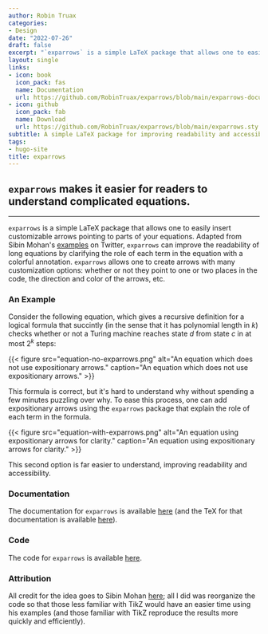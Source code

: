 ```yaml
---
author: Robin Truax
categories:
- Design
date: "2022-07-26"
draft: false
excerpt: "`exparrows` is a simple LaTeX package that allows one to easily insert customizable arrows pointing to parts of your equations. Adapted from Sibin Mohan's [examples](https://twitter.com/sibinmohan/status/1480583840858996743) on Twitter, `exparrows` can improve the readability of long equations by clarifying the role of each term in the equation with a colorful annotation."
layout: single
links:
- icon: book
  icon_pack: fas
  name: Documentation
  url: https://github.com/RobinTruax/exparrows/blob/main/exparrows-documentation.pdf
- icon: github
  icon_pack: fab
  name: Download
  url: https://github.com/RobinTruax/exparrows/blob/main/exparrows.sty
subtitle: A simple LaTeX package for improving readability and accessibility in complex math equations.
tags:
- hugo-site
title: exparrows
---
```


## `exparrows` makes it easier for readers to understand complicated equations.

---

`exparrows` is a simple LaTeX package that allows one to easily insert customizable arrows pointing to parts of your equations. Adapted from Sibin Mohan's [examples](https://twitter.com/sibinmohan/status/1480583840858996743) on Twitter, `exparrows` can improve the readability of long equations by clarifying the role of each term in the equation with a colorful annotation. `exparrows` allows one to create arrows with many customization options: whether or not they point to one or two places in the code, the direction and color of the arrows, etc. 

### An Example

Consider the following equation, which gives a recursive definition for a logical formula that succintly (in the sense that it has polynomial length in *k*) checks whether or not a Turing machine reaches state *d* from state *c* in at most 2<sup>*k*</sup> steps: 

{{< figure src="equation-no-exparrows.png" alt="An equation which does not use expositionary arrows." caption="An equation which does not use expositionary arrows." >}}

This formula is correct, but it's hard to understand why without spending a few minutes puzzling over why. To ease this process, one can add expositionary arrows using the `exparrows` package that explain the role of each term in the formula.

{{< figure src="equation-with-exparrows.png" alt="An equation using expositionary arrows for clarity." caption="An equation using expositionary arrows for clarity." >}}

This second option is far easier to understand, improving readability and accessibility.

### Documentation

The documentation for `exparrows` is available [here](https://github.com/RobinTruax/exparrows/blob/main/exparrows-documentation.pdf) (and the TeX for that documentation is available [here](https://github.com/RobinTruax/exparrows/blob/main/exparrows-documentation.tex)).

### Code

The code for `exparrows` is available [here](https://github.com/RobinTruax/exparrows/blob/main/exparrows.sty).

### Attribution

All credit for the idea goes to Sibin Mohan [here](https://twitter.com/sibinmohan/status/1480583840858996743); all I did was reorganize the code so that those less familiar with TikZ would have an easier time using his examples (and those familiar with TikZ reproduce the results more quickly and efficiently).
